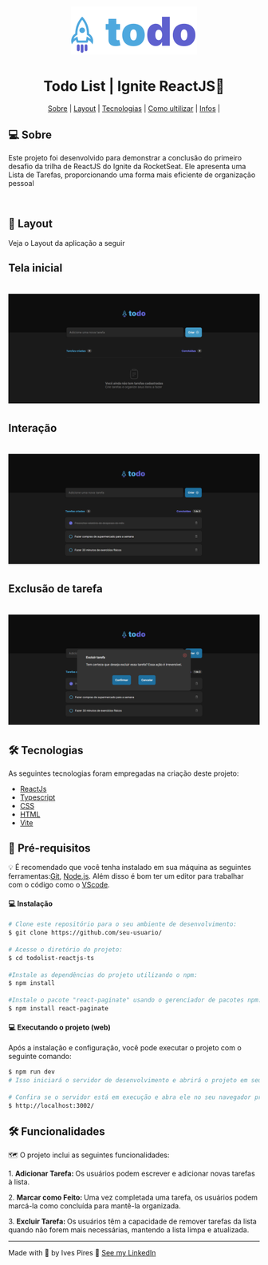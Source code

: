 <h1 align="center">
<img  src="/public/logo.svg" alt="" />
</h1>
<h1 align="center"> Todo List | Ignite ReactJS🚀</h1>

<p align="center">
<a href="#Sobre">Sobre</a> |
<a href="#Layout">Layout</a> |
<a href="#Tecnologias">Tecnologias</a> |
<a href="#ultilizar">Como ultilizar</a> |
<a href="#Infos">Infos</a> |
</p>

<h2 id="Sobre">💻 Sobre</h2>
<p>Este projeto foi desenvolvido para demonstrar a conclusão do primeiro desafio da trilha de ReactJS do Ignite da RocketSeat. Ele apresenta uma Lista de Tarefas, proporcionando uma forma mais eficiente de organização pessoal</p>
<br>

<h2 id="Layout">🎨 Layout</h2>
<p>Veja o Layout da aplicação a seguir</p>

<h2 id="">Tela inicial</h2>
<h1 align="center">
<img  src="/github/home.png" alt="" />
</h1>
<h2 id="">Interação</h2>
<h1 align="center">
<img  src="/github/adicionar.png" alt="" />
</h1>
<h2 id="">Exclusão de tarefa</h2>
<h1 align="center">
<img  src="/github/excluir.png" alt="" />
</h1>

<h2 id="Tecnologias">🛠 Tecnologias</h2>
<p>As seguintes tecnologias foram empregadas na criação deste projeto:</p>

- [ReactJs](https://reactjs.org/)
- [Typescript](https://www.typescriptlang.org/)
- [CSS](https://developer.mozilla.org/pt-BR/docs/Web/HTML)
- [HTML](https://developer.mozilla.org/pt-BR/docs/Web/CSS)
- [Vite](https://vitejs.dev/)

<h2 id="ultilizar">🚀 Pré-requisitos</h2>
<p>💡 É recomendado que você tenha instalado em sua máquina as seguintes ferramentas:<a href="https://git-scm.com/">Git</a>, <a href="https://nodejs.org/en/">Node.js</a>. Além disso é bom ter um editor para trabalhar com o código como o <a href="https://code.visualstudio.com/">VScode</a>.</p>
<h4>💻 Instalação</h4>

```bash
# Clone este repositório para o seu ambiente de desenvolvimento:
$ git clone https://github.com/seu-usuario/

# Acesse o diretório do projeto:
$ cd todolist-reactjs-ts

#Instale as dependências do projeto utilizando o npm:
$ npm install

#Instale o pacote "react-paginate" usando o gerenciador de pacotes npm:
$ npm install react-paginate
```

<h4>💻 Executando o projeto (web)</h4>
<p>Após a instalação e configuração, você pode executar o projeto com o seguinte comando:</p>

```bash
$ npm run dev
# Isso iniciará o servidor de desenvolvimento e abrirá o projeto em seu navegador padrão. Agora você pode explorar os personagens, quadrinhos e séries da Marvel.

# Confira se o servidor está em execução e abra ele no seu navegador preferido. Por padrão, o endereço de execução deverá ser esse:
$ http://localhost:3002/ 
```
<h2 id="Infos">🛠 Funcionalidades</h2>
<p>🗺️ O projeto inclui as seguintes funcionalidades:</p>

<p>1. <strong>Adicionar Tarefa: </strong>Os usuários podem escrever e adicionar novas tarefas à lista.</p>
<p>2. <strong>Marcar como Feito: </strong>Uma vez completada uma tarefa, os usuários podem marcá-la como concluída para mantê-la organizada.</p>
<p>3. <strong>Excluir Tarefa: </strong>Os usuários têm a capacidade de remover tarefas da lista quando não forem mais necessárias, mantendo a lista limpa e atualizada.</p>

---
Made with 💚 by Ives Pires 👋 [See my LinkedIn](https://www.linkedin.com/in/ives-pires-de-miranda/)
